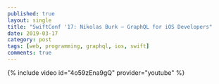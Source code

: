 ```yaml
---
published: true
layout: single
title: "SwiftConf '17: Nikolas Burk — GraphQL for iOS Developers"
date: 2019-03-17
category: post
tags: [web, programming, graphql, ios, swift]
comments: true
---
```

{% include video id="4o59zEna9gQ" provider="youtube" %}